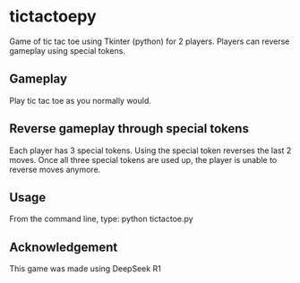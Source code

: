 # tictactoepy
Game of tic tac toe using Tkinter (python) for 2 players. 
Players can reverse gameplay using special tokens. 

## Gameplay
Play tic tac toe as you normally would.

## Reverse gameplay through special tokens
Each player has 3 special tokens.
Using the special token reverses the last 2 moves.
Once all three special tokens are used up, the player is unable to reverse moves anymore.

## Usage
From the command line, type:
python tictactoe.py

## Acknowledgement
This game was made using DeepSeek R1
